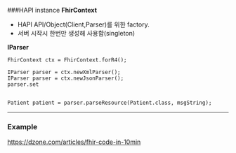 ###HAPI instance
__FhirContext__ 
- HAPI API/Object(Client,Parser)를 위한 factory. 
- 서버 시작시 한번만 생성해 사용함(singleton)

__IParser__
```
FhirContext ctx = FhirContext.forR4();

IParser parser = ctx.newXmlParser();
IParser parser = ctx.newJsonParser();
parser.set


Patient patient = parser.parseResource(Patient.class, msgString);
```

---
### Example  
https://dzone.com/articles/fhir-code-in-10min
